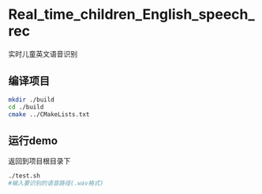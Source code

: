 # Real_time_children_English_speech_rec
实时儿童英文语音识别

## 编译项目
```bash
mkdir ./build
cd ./build
cmake ../CMakeLists.txt
```

## 运行demo
返回到项目根目录下
```bash
./test.sh
#输入要识别的语音路径(.wav格式)
```